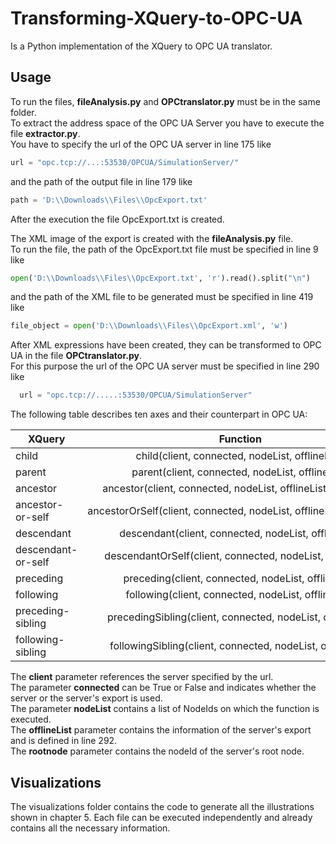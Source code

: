 # Transforming-XQuery-to-OPC-UA
Is a Python implementation of the XQuery to OPC UA translator.

## Usage
To run the files, **fileAnalysis.py** and **OPCtranslator.py** must be in the same folder.  
To extract the address space of the OPC UA Server you have to execute the file **extractor.py**.  
You have to specify the url of the OPC UA server in line 175 like
```python
url = "opc.tcp://...:53530/OPCUA/SimulationServer/"
```
and the path of the output file in line 179 like
```python
path = 'D:\\Downloads\\Files\\OpcExport.txt'
```
After the execution the file OpcExport.txt is created.

The XML image of the export is created with the **fileAnalysis.py** file.  
To run the file, the path of the OpcExport.txt file must be specified in line 9 like
```python
open('D:\\Downloads\\Files\\OpcExport.txt', 'r').read().split("\n")
```
and the path of the XML file to be generated must be specified in line 419 like
```python
file_object = open('D:\\Downloads\\Files\\OpcExport.xml', 'w')
```

After XML expressions have been created, they can be transformed to OPC UA in the file **OPCtranslator.py**.  
For this purpose the url of the OPC UA server must be specified in line 290 like
```python
  url = "opc.tcp://.....:53530/OPCUA/SimulationServer"
```

The following table describes ten axes and their counterpart in OPC UA:

| XQuery        | Function      |
| ------------- |:-------------:| 
| child      | child(client, connected, nodeList, offlineList) | 
| parent      | parent(client, connected, nodeList, offlineList)      |
| ancestor | ancestor(client, connected, nodeList, offlineList, rootnode)|
| ancestor-or-self      | ancestorOrSelf(client, connected, nodeList, offlineList, rootnode) | 
| descendant      | descendant(client, connected, nodeList, offlineList)      |
| descendant-or-self | descendantOrSelf(client, connected, nodeList, offlineList)   |
| preceding      | preceding(client, connected, nodeList, offlineList) | 
| following      | following(client, connected, nodeList, offlineList)      |
| preceding-sibling      | precedingSibling(client, connected, nodeList, offlineList) | 
| following-sibling      | followingSibling(client, connected, nodeList, offlineList)      |

The **client** parameter references the server specified by the url.  
The parameter **connected** can be True or False and indicates whether the server or the server's export is used.  
The parameter **nodeList** contains a list of NodeIds on which the function is executed.  
The **offlineList** parameter contains the information of the server's export and is defined in line 292.  
The **rootnode** parameter contains the nodeId of the server's root node. 


## Visualizations
The visualizations folder contains the code to generate all the illustrations shown in chapter 5. Each file can be executed independently and already contains all the necessary information.
